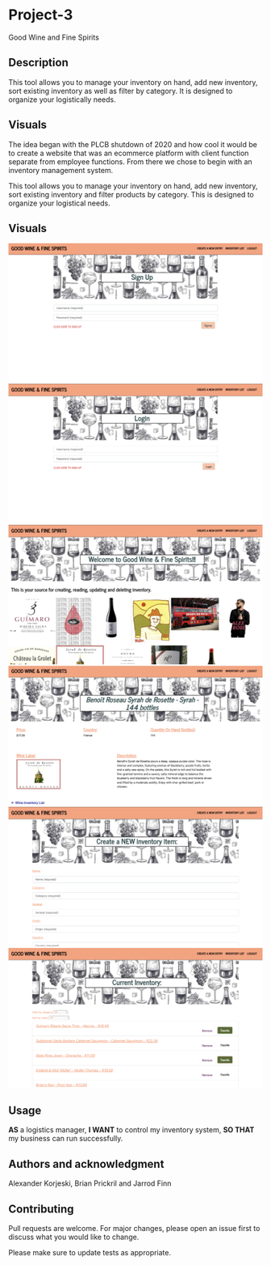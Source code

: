 # Project-3

Good Wine and Fine Spirits

## Description

This tool allows you to manage your inventory on hand, add new inventory, sort existing inventory as well as filter by category. It is designed to organize your logistically needs. 

## Visuals

The idea began with the PLCB shutdown of 2020 and how cool it would be to create a website that was an ecommerce platform with client function separate from employee functions. From there we chose to begin with an inventory management system.

This tool allows you to manage your inventory on hand, add new inventory, sort existing inventory and filter products by category. This is designed to organize your logistical needs. 

## Visuals
![image1](./client/src/images/good-wine-flow/A.png)
![image2](./client/src/images/good-wine-flow/B.png)
![image3](./client/src/images/good-wine-flow/C.png)
![image4](./client/src/images/good-wine-flow/D.png)
![image5](./client/src/images/good-wine-flow/E.png)
![image6](./client/src/images/good-wine-flow/F.png)

## Usage
<strong>AS</strong> a logistics manager, <strong>I WANT</strong> to control my inventory system, <strong>SO THAT</strong> my business can run successfully.


## Authors and acknowledgment

Alexander Korjeski, Brian Prickril and Jarrod Finn

## Contributing

Pull requests are welcome. For major changes, please open an issue first to discuss what you would like to change.

Please make sure to update tests as appropriate.
